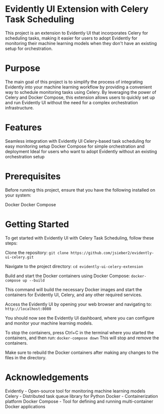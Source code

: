 # Evidently UI Extension with Celery Task Scheduling
This project is an extension to Evidently UI that incorporates Celery for scheduling tasks, making it easier for users to adopt Evidently for monitoring their machine learning models when they don't have an existing setup for orchestration.

# Purpose
The main goal of this project is to simplify the process of integrating Evidently into your machine learning workflow by providing a convenient way to schedule monitoring tasks using Celery. 
By leveraging the power of Celery and Docker Compose, this extension allows users to quickly set up and run Evidently UI without the need for a complex orchestration infrastructure.
# Features

 Seamless integration with Evidently UI
 Celery-based task scheduling for easy monitoring setup
 Docker Compose for simple orchestration and deployment
Ideal for users who want to adopt Evidently without an existing orchestration setup

# Prerequisites
Before running this project, ensure that you have the following installed on your system:

Docker
Docker Compose

# Getting Started
To get started with Evidently UI with Celery Task Scheduling, follow these steps:

Clone the repository:
```git clone https://github.com/jsieber2/evidently-ui-celery.git```

Navigate to the project directory:
```cd evidently-ui-celery-extension```

Build and start the Docker containers using Docker Compose:
```docker-compose up --build```

This command will build the necessary Docker images and start the containers for Evidently UI, Celery, and any other required services.

Access the Evidently UI by opening your web browser and navigating to:
```http://localhost:8080```

You should now see the Evidently UI dashboard, where you can configure and monitor your machine learning models.

To stop the containers, press Ctrl+C in the terminal where you started the containers, and then run:
```docker-compose down```
This will stop and remove the containers.


Make sure to rebuild the Docker containers after making any changes to the files in the directory.
<!-- Contributing
If you'd like to contribute to this project, please follow these steps:

Fork the repository
Create a new branch for your feature or bug fix
Make your changes and commit them with descriptive commit messages
Push your changes to your forked repository
Submit a pull request to the main repository -->

<!-- License
This project is licensed under the MIT License. -->
# Acknowledgements

Evidently - Open-source tool for monitoring machine learning models
Celery - Distributed task queue library for Python
Docker - Containerization platform
Docker Compose - Tool for defining and running multi-container Docker applications